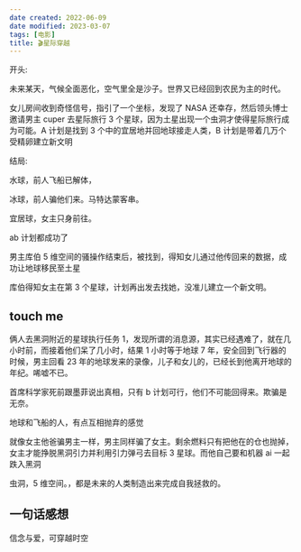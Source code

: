 ```yaml
---
date created: 2022-06-09
date modified: 2023-03-07
tags: [电影]
title: 🎬星际穿越
---
```


开头:

未来某天，气候全面恶化，空气里全是沙子。世界又已经回到农民为主的时代。

女儿房间收到奇怪信号，指引了一个坐标，发现了 NASA 还幸存，然后领头博士邀请男主 cuper 去星际旅行 3 个星球，因为土星出现一个虫洞才使得星际旅行成为可能。A 计划是找到 3 个中的宜居地并回地球接走人类，B 计划是带着几万个受精卵建立新文明

结局:

水球，前人飞船已解体，

冰球，前人骗他们来。马特达蒙客串。

宜居球，女主只身前往。

ab 计划都成功了

男主库伯 5 维空间的骚操作结束后，被找到，得知女儿通过他传回来的数据，成功让地球移民至土星

库伯得知女主在第 3 个星球，计划再出发去找她，没准儿建立一个新文明。

## touch me

俩人去黑洞附近的星球执行任务 1，发现所谓的消息源，其实已经遇难了，就在几小时前，而接着他们呆了几小时，结果 1 小时等于地球 7 年，安全回到飞行器的时候，男主回看 23 年的地球发来的录像，儿子和女儿的，已经长到他离开地球的年纪。唏嘘不已。

首席科学家死前跟墨菲说出真相，只有 b 计划可行，他们不可能回得来。欺骗是无奈。

地球和飞船的人，有点互相抛弃的感觉

就像女主他爸骗男主一样，男主同样骗了女主。剩余燃料只有把他在的仓也抛掉，女主才能挣脱黑洞引力并利用引力弹弓去目标 3 星球。而他自己要和机器 ai 一起跌入黑洞

虫洞，5 维空间。，都是未来的人类制造出来完成自我拯救的。

## 一句话感想

信念与爱，可穿越时空
